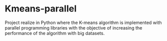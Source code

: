 # Kmeans-parallel
Project realize in Python where the K-means algorithm is implemented with parallel programming libraries with the objective of increasing the performance of the algorithm with big datasets.
